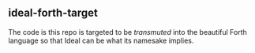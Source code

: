 ## ideal-forth-target

The code is this repo is targeted to be _transmuted_ into the beautiful Forth language so that Ideal can be what its namesake implies.